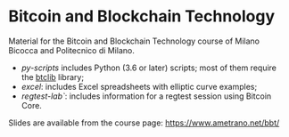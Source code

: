 # Bitcoin and Blockchain Technology

Material for the Bitcoin and Blockchain Technology course of Milano Bicocca and Politecnico di Milano.

- _py-scripts_ includes Python (3.6 or later) scripts; most of them require the [btclib](https://github.com/dginst/btclib) library;
- _excel_: includes Excel spreadsheets with elliptic curve examples;
- _regtest-lab`_: includes information for a regtest session using Bitcoin Core.

Slides are available from the course page: <https://www.ametrano.net/bbt/>
